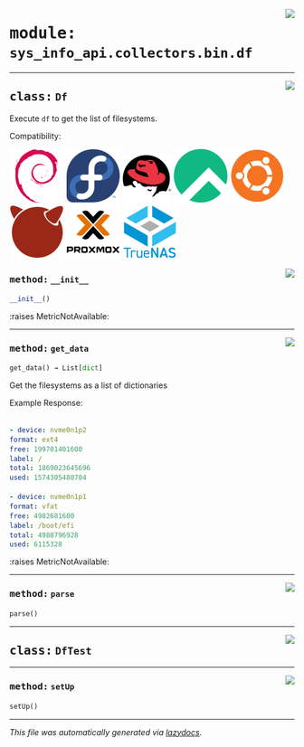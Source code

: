 <!-- markdownlint-disable -->

<a href="../src/sys_info_api/collectors/bin/df.py#L0"><img align="right" style="float:right;" src="https://img.shields.io/badge/-source-cccccc?style=flat-square"></a>

# <kbd>module:</kbd> `sys_info_api.collectors.bin.df`






---

<a href="../src/sys_info_api/collectors/bin/df.py#L21"><img align="right" style="float:right;" src="https://img.shields.io/badge/-source-cccccc?style=flat-square"></a>

## <kbd>class:</kbd> `Df`
Execute `df` to get the list of filesystems. 

Compatibility: 

![Debian](images/icons/debian.svg) ![Fedora](images/icons/fedora.svg) ![Redhat](images/icons/redhat.svg) ![Rocky](images/icons/rocky.svg) ![Ubuntu](images/icons/ubuntu.svg) ![FreeBSD](images/icons/freebsd.svg) ![Ubuntu](images/icons/proxmox.svg) ![Ubuntu](images/icons/truenas.svg) 

<a href="../src/sys_info_api/collectors/bin/df.py#L30"><img align="right" style="float:right;" src="https://img.shields.io/badge/-source-cccccc?style=flat-square"></a>

### <kbd>method:</kbd> `__init__`

```python
__init__()
```

:raises MetricNotAvailable: 




---

<a href="../src/sys_info_api/collectors/bin/df.py#L78"><img align="right" style="float:right;" src="https://img.shields.io/badge/-source-cccccc?style=flat-square"></a>

### <kbd>method:</kbd> `get_data`

```python
get_data() → List[dict]
```

Get the filesystems as a list of dictionaries 

Example Response: 

```yaml

- device: nvme0n1p2
format: ext4
free: 199701401600
label: /
total: 1869023645696
used: 1574305480704

- device: nvme0n1p1
format: vfat
free: 4982681600
label: /boot/efi
total: 4988796928
used: 6115328
``` 

:raises MetricNotAvailable: 

---

<a href="../src/sys_info_api/collectors/bin/df.py#L39"><img align="right" style="float:right;" src="https://img.shields.io/badge/-source-cccccc?style=flat-square"></a>

### <kbd>method:</kbd> `parse`

```python
parse()
```






---

<a href="../src/sys_info_api/collectors/bin/df.py#L105"><img align="right" style="float:right;" src="https://img.shields.io/badge/-source-cccccc?style=flat-square"></a>

## <kbd>class:</kbd> `DfTest`







---

<a href="../src/sys_info_api/collectors/bin/df.py#L106"><img align="right" style="float:right;" src="https://img.shields.io/badge/-source-cccccc?style=flat-square"></a>

### <kbd>method:</kbd> `setUp`

```python
setUp()
```








---

_This file was automatically generated via [lazydocs](https://github.com/ml-tooling/lazydocs)._
